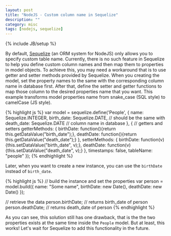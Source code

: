 ```yaml
---
layout: post
title: "NodeJS - Custom column name in Sequelize"
description: ""
category: misc
tags: [nodejs, sequelize]
---
```

{% include JB/setup %}

By default, [Sequelize](http://sequelizejs.com/) (an ORM system for NodeJS) only
allows you to specify custom table name. Currently, there is no such feature in
Sequelize to help you define custom column names and then map them to properties
in model objects. To achieve this, you may need a workaround that is to use
getter and setter methods provided by Sequelize. When you creating the model,
set the property names to the same with the corresponding column name in
database first. After that, define the setter and getter functions to map those
column to the desired properties name that you want. This example transforms
model properties name from snake_case (SQL style) to camelCase (JS style).

{% highlight js %}
var model =
	sequelize.define('People', { 
    name: Sequelize.INTEGER,
    birth_date: Sequelize.DATE, // should be the same with
    death_date: Sequelize.DATE  // column name in database
  }, {
    // getters and setters
    getterMethods: {
      birthDate: function(){return this.getDataValue("birth_date");},
      deathDate: function(){return this.getDataValue("death_date");}
    },
    setterMethods: {
      birthDate: function(v){this.setDataValue("birth_date", v);},
      deathDate: function(v){this.setDataValue("death_date", v);}
    },
    timestamps: false,
    tableName: "people"
	});
{% endhighlight %}

Later, when you want to create a new instance, you can use the `birthDate`
instead of `birth_date`.

<!-- more -->

{% highlight js %}
// build the instance and set the properties
var person = model.build({
  name: "Some name",
  birthDate: new Date(),
  deathDate: new Date()
});

// retrieve the data
person.birthDate; // returns birth_date of person
person.deathDate; // returns death_date of person
{% endhighlight %}

As you can see, this solution still has one drawback, that is the the two
properties exists at the same time inside the `People` model. But at least, this
works! Let's wait for Sequelize to add this functionality in the future.

